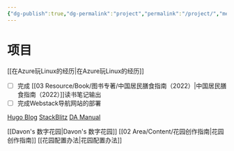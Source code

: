 ```yaml
---
{"dg-publish":true,"dg-permalink":"project","permalink":"/project/","metatags":{"description":"Davon的项目管理","og:site_name":"DavonOs","og:title":"Project","og:type":"article","og:url":"https://zuji.eu.org","og:image":"https://wp.technologyreview.com/wp-content/uploads/2020/08/digital-garden_web.jpg","og:image:width":"400","og:image:alt":"articlecover","og:locale":"zh_cn"}}
---
```


# 项目



[[在Azure玩Linux的经历\|在Azure玩Linux的经历]]


- [ ] 完成 [[03 Resource/Book/图书专著/中国居民膳食指南（2022）\|中国居民膳食指南（2022）]]读书笔记输出
- [ ] 完成Webstack导航网站的部署

[Hugo Blog](https://davonos.github.io)
[StackBlitz](https://stackblitz.com/)
[DA Manual](https://davonos.github.io/damanual/)


[[Davon's 数字花园\|Davon's 数字花园]]
[[02 Area/Content/花园创作指南\|花园创作指南]]
[[花园配置办法\|花园配置办法]]




